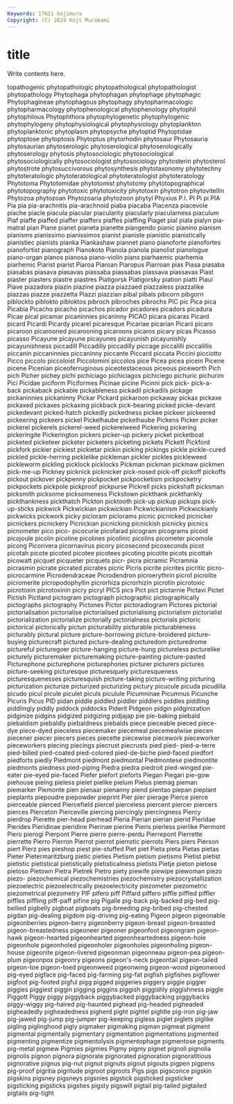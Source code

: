 ```yaml
---
Keywords: 17611 kojimura
Copyright: (C) 2024 Koji Murakami
---
```


# title

Write contents here.



topathogenic phytopathologic phytopathological phytopathologist phytopathology Phytophaga phytophagan
phytophage phytophagic Phytophagineae phytophagous phytophagy phytopharmacologic phytopharmacology phytophenological phytophenology phytophil
phytophilous Phytophthora phytophylogenetic phytophylogenic phytophylogeny phytophysiological phytophysiology phytoplankton phytoplanktonic phytoplasm
phytopsyche phytoptid Phytoptidae phytoptose phytoptosis Phytoptus phytorhodin phytosaur Phytosauria phytosaurian
phytoserologic phytoserological phytoserologically phytoserology phytosis phytosociologic phytosociological phytosociologically phytosociologist phytosociology
phytosterin phytosterol phytostrote phytosuccivorous phytosynthesis phytotaxonomy phytotechny phytoteratologic phytoteratological phytoteratologist
phytoteratology Phytotoma Phytotomidae phytotomist phytotomy phytotopographical phytotopography phytotoxic phytotoxicity phytotoxin
phytotron phytovitellin Phytozoa phytozoan Phytozoaria phytozoon phytyl Phyxius P.I. PI
Pi pi PIA Pia pia pia-arachnitis pia-arachnoid piaba piacaba Piacenza
piacevole piache piacle piacula piacular piacularity piacularly piacularness piaculum Piaf
piaffe piaffed piaffer piaffers piaffes piaffing Piaget pial piala pialyn
pia-matral pian Piane pianet pianeta pianette piangendo pianic pianino pianism
pianisms pianissimo pianissimos pianist pianiste pianistic pianistically pianistiec pianists pianka
Piankashaw piannet piano pianoforte pianofortes pianofortist pianograph Pianokoto Pianola pianola
pianolist pianologue piano-organ pianos pianosa piano-violin pians piarhaemic piarhemia piarhemic
Piarist piarist Piaroa Piaroan Piaropus Piarroan pias Piasa piasaba piasabas
piasava piasavas piassaba piassabas piassava piassavas Piast piaster piasters piastre
piastres Piatigorsk Piatigorsky piation piatti Piaui Piave piazadora piazin piazine
piazza piazzaed piazzaless piazzalike piazzas piazze piazzetta Piazzi piazzian pibal
pibals pibcorn pibgorn piblockto piblokto pibloktos pibroch pibroches pibrochs PIC
pic Pica pica Picabia Picacho picacho picachos picador picadores picadors
picadura Picae pical picamar picaninnies picaninny PICAO picara picaras Picard
picard Picardi Picardy picarel picaresque Picariae picarian Picarii picaro picaroon
picarooned picarooning picaroons picaros picary picas Picasso picasso Picayune picayune
picayunes picayunish picayunishly picayunishness piccadill Piccadilly piccadilly piccage piccalilli piccalillis
piccanin piccaninnies piccaninny piccante Piccard piccata Piccini picciotto Picco piccolo
piccoloist Piccolomini piccolos pice Picea picea picein Picene picene Picenian
piceoferruginous piceotestaceous piceous piceworth Pich pich Picher pichey pichi pichiciago
pichiciagos pichiciego pichuric pichurim Pici Picidae piciform Piciformes Picinae picine
Picinni pick pick- pick-a-back pickaback pickable pickableness pickadil pickadils pickage
pickaninnies pickaninny Pickar Pickard pickaroon pickaway pickax pickaxe pickaxed pickaxes
pickaxing pickback pick-bearing picked picke-devant pickedevant picked-hatch pickedly pickedness pickee
pickeer pickeered pickeering pickeers pickel Pickelhaube pickelhaube Pickens Picker picker
pickerel pickerels pickerel-weed pickerelweed Pickering pickering pickeringite Pickerington pickers picker-up
pickery picket picketboat picketed picketeer picketer picketers picketing pickets Pickett
Pickford pickfork pickier pickiest pickietar pickin picking pickings pickle pickle-cured
pickled pickle-herring picklelike pickleman pickler pickles pickleweed pickleworm pickling picklock
picklocks Pickman pickman pickmaw pickmen pick-me-up Pickney picknick picknicker pick-nosed
pick-off pickoff pickoffs pickout pickover pickpenny pickpocket pickpocketism pickpocketry pickpockets
pickpole pickproof pickpurse Pickrell picks pickshaft picksman picksmith picksome picksomeness
Pickstown pickthank pickthankly pickthankness pickthatch Pickton picktooth pick-up pickup pickups
pick-up-sticks pickwick Pickwickian pickwickian Pickwickianism Pickwickianly pickwicks pickwork picky picloram
piclorams picnic picnicked picnicker picnickers picnickery Picnickian picnicking picnickish picnicky
picnics picnometer pico pico- picocurie picofarad picogram picograms picoid picojoule
picolin picoline picolines picolinic picolins picometer picomole picong Picorivera picornavirus
picory picosecond picoseconds picot picotah picote picoted picotee picotees picoting
picotite picots picottah picowatt picquet picqueter picquets picr- picra picramic
Picramnia picrasmin picrate picrated picrates picric Picris picrite picrites picritic
picro- picrocarmine Picrodendraceae Picrodendron picroerythrin picrol picrolite picromerite picropodophyllin picrorhiza
picrorhizin picrotin picrotoxic picrotoxin picrotoxinin picry picryl PICS pics Pict
pict pictarnie Pictavi Pictet Pictish Pictland pictogram pictograph pictographic pictographically
pictographs pictography Pictones Pictor pictoradiogram Pictores pictorial pictorialisation pictorialise pictorialised
pictorialising pictorialism pictorialist pictorialization pictorialize pictorially pictorialness pictorials pictoric pictorical
pictorically pictun picturability picturable picturableness picturably pictural picture picture-borrowing picture-broidered
picture-buying picturecraft pictured picture-dealing picturedom picturedrome pictureful picturegoer picture-hanging picture-hung
pictureless picturelike picturely picturemaker picturemaking picture-painting picture-pasted Picturephone picturephone picturephones
picturer picturers pictures picture-seeking picturesque picturesquely picturesqueness picturesquenesses picturesquish picture-taking
picture-writing picturing picturization picturize picturized picturizing pictury picucule picuda picudilla
picudo picul picule piculet piculs piculule Picumninae Picumnus Picunche Picuris
Picus PID pidan piddle piddled piddler piddlers piddles piddling piddlingly
piddly piddock piddocks Piderit Pidgeon pidgin pidginization pidginize pidgins pidgized
pidgizing pidjajap pie pie-baking piebald piebaldism piebaldly piebaldness piebalds piece
pieceable pieced piece-dye piece-dyed pieceless piecemaker piecemeal piecemealwise piecen piecener
piecer piecers pieces piecette piecewise piecework pieceworker pieceworkers piecing piecings
piecrust piecrusts pied pied- pied-a-terre pied-billed pied-coated pied-colored pied-de-biche pied-faced
piedfort piedforts piedly Piedmont piedmont piedmontal Piedmontese piedmontite piedmonts piedness
pied-piping Piedra piedra piedroit pied-winged pie-eater pie-eyed pie-faced Piefer piefort
pieforts Piegan Piegari pie-gow piehouse pieing pieless pielet pielike pielum
Pielus piemag pieman piemarker Piemonte pien pienaar pienanny piend pientao
piepan pieplant pieplants piepoudre piepowder pieprint Pier pier pierage Pierce
pierce pierceable pierced Piercefield piercel pierceless piercent piercer piercers pierces
Pierceton Pierceville piercing piercingly piercingness Piercy pierdrop Pierette pier-head pierhead
Pieria Pierian pierian pierid Pieridae Pierides Pieridinae pieridine Pierinae pierine
Pieris pierless pierlike Piermont Piero pierogi Pierpont Pierre pierre pierre-perdu
Pierrepont Pierrette pierrette Pierro Pierron Pierrot pierrot pierrotic pierrots Piers
piers Pierson piert Pierz pies pieshop piest pie-stuffed Piet piet
Pieta pieta Pietas pietas Pieter Pietermaritzburg pietic pieties Pietism pietism
pietisms Pietist pietist pietistic pietistical pietistically pietisticalness pietists Pietje pieton
pietose pietoso Pietown Pietra Pietrek Pietro piety piewife piewipe piewoman
piezo piezo- piezochemical piezochemistries piezochemistry piezocrystallization piezoelectric piezoelectrically piezoelectricity piezometer
piezometric piezometrical piezometry PIF pifero piff Piffard piffero piffle piffled
piffler piffles piffling piff-paff pifine pig Pigalle pig-back pig-backed pig-bed
pig-bellied pigbelly pigboat pigboats pig-breeding pig-bribed pig-chested pigdan pig-dealing pigdom
pig-driving pig-eating Pigeon pigeon pigeonable pigeonberries pigeon-berry pigeonberry pigeon-breast pigeon-breasted
pigeon-breastedness pigeoneer pigeoner pigeonfoot pigeongram pigeon-hawk pigeon-hearted pigeonhearted pigeonheartedness pigeon-hole
pigeonhole pigeonholed pigeonholer pigeonholes pigeonholing pigeon-house pigeonite pigeon-livered pigeonman pigeonneau
pigeon-pea pigeon-plum pigeonpox pigeonry pigeons pigeon's-neck pigeontail pigeon-tailed pigeon-toe pigeon-toed
pigeonweed pigeonwing pigeon-wood pigeonwood pig-eyed pigface pig-faced pig-farming pig-fat pigfish
pigfishes pigflower pigfoot pig-footed pigful pigg pigged piggeries piggery piggie
piggier piggies piggiest piggin pigging piggins piggish piggishly piggishness piggle
Piggott Piggy piggy piggyback piggybacked piggybacking piggybacks piggy-wiggy pig-haired pig-haunted
pighead pig-headed pigheaded pigheadedly pigheadedness pigherd pight pightel pightle pig-iron
pig-jaw pig-jawed pig-jump pig-jumper pig-keeping pigless piglet piglets piglike pigling
piglinghood pigly pigmaker pigmaking pigman pigmeat pigment pigmental pigmentally pigmentary
pigmentation pigmentations pigmented pigmenting pigmentize pigmentolysis pigmentophage pigmentose pigments pig-metal
pigmew Pigmies pigmies Pigmy pigmy pignet pignoli pignolia pignolis pignon
pignora pignorate pignorated pignoration pignoratitious pignorative pignus pig-nut pignut pignuts
pigout pigouts pigpen pigpens pig-proof pigritia pigritude pigroot pigroots Pigs
pigs pigsconce pigskin pigskins pigsney pigsneys pigsnies pigstick pigsticked pigsticker
pigsticking pigsticks pigsties pigsty pigswill pigtail pig-tailed pigtailed pigtails pig-tight
